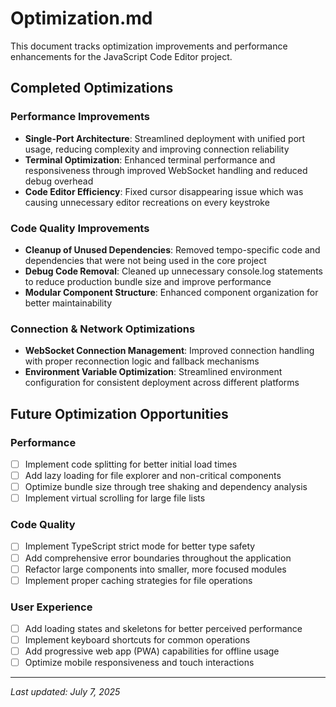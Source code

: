 # Optimization.md

This document tracks optimization improvements and performance enhancements for the JavaScript Code Editor project.

## Completed Optimizations

### Performance Improvements
- **Single-Port Architecture**: Streamlined deployment with unified port usage, reducing complexity and improving connection reliability
- **Terminal Optimization**: Enhanced terminal performance and responsiveness through improved WebSocket handling and reduced debug overhead
- **Code Editor Efficiency**: Fixed cursor disappearing issue which was causing unnecessary editor recreations on every keystroke

### Code Quality Improvements
- **Cleanup of Unused Dependencies**: Removed tempo-specific code and dependencies that were not being used in the core project
- **Debug Code Removal**: Cleaned up unnecessary console.log statements to reduce production bundle size and improve performance
- **Modular Component Structure**: Enhanced component organization for better maintainability

### Connection & Network Optimizations
- **WebSocket Connection Management**: Improved connection handling with proper reconnection logic and fallback mechanisms
- **Environment Variable Optimization**: Streamlined environment configuration for consistent deployment across different platforms

## Future Optimization Opportunities

### Performance
- [ ] Implement code splitting for better initial load times
- [ ] Add lazy loading for file explorer and non-critical components
- [ ] Optimize bundle size through tree shaking and dependency analysis
- [ ] Implement virtual scrolling for large file lists

### Code Quality
- [ ] Implement TypeScript strict mode for better type safety
- [ ] Add comprehensive error boundaries throughout the application
- [ ] Refactor large components into smaller, more focused modules
- [ ] Implement proper caching strategies for file operations

### User Experience
- [ ] Add loading states and skeletons for better perceived performance
- [ ] Implement keyboard shortcuts for common operations
- [ ] Add progressive web app (PWA) capabilities for offline usage
- [ ] Optimize mobile responsiveness and touch interactions

---
*Last updated: July 7, 2025*
